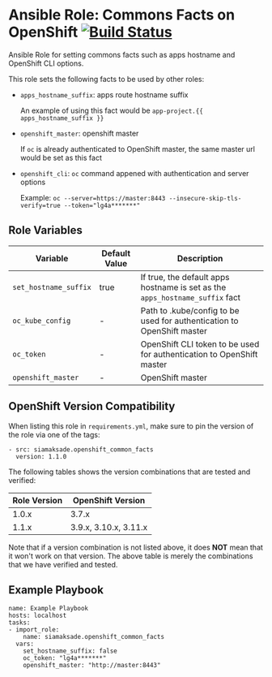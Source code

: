 Ansible Role: Commons Facts on OpenShift
[![Build Status](https://travis-ci.org/siamaksade/ansible-openshift-common-facts.svg?branch=master)](https://travis-ci.org/siamaksade/ansible-openshift-common-facts)
=========

Ansible Role for setting commons facts such as apps hostname and OpenShift CLI options.

This role sets the following facts to be used by other roles:

* `apps_hostname_suffix`: apps route hostname suffix

  An example of using this fact would be `app-project.{{ apps_hostname_suffix }}`

* `openshift_master`: openshift master

  If `oc` is already authenticated to OpenShift master, the same master url would be set as this fact

* `openshift_cli`: `oc` command appened with authentication and server options 

  Example: `oc --server=https://master:8443 --insecure-skip-tls-verify=true --token="lg4a*******"`


Role Variables
------------

| Variable             | Default Value | Description   |
|----------------------|---------------|---------------|
|`set_hostname_suffix` | true          | If true, the default apps hostname is set as the `apps_hostname_suffix` fact |
|`oc_kube_config`      | -             | Path to .kube/config to be used for authentication to OpenShift master |
|`oc_token`            | -             | OpenShift CLI token to be used for authentication to OpenShift master |
|`openshift_master`    | -             | OpenShift master |


OpenShift Version Compatibility
------------
When listing this role in `requirements.yml`, make sure to pin the version of the role via one of the tags:

```
- src: siamaksade.openshift_common_facts
  version: 1.1.0
```  

The following tables shows the version combinations that are tested and verified:

| Role Version      | OpenShift Version |
|-------------------|-------------------|
| 1.0.x   | 3.7.x   |
| 1.1.x   | 3.9.x, 3.10.x, 3.11.x |

Note that if a version combination is not listed above, it does **NOT** mean that it won't work on that 
version. The above table is merely the combinations that we have verified and tested.


Example Playbook
------------

```
name: Example Playbook
hosts: localhost
tasks:
- import_role:
    name: siamaksade.openshift_common_facts
  vars:
    set_hostname_suffix: false
    oc_token: "lg4a*******"
    openshift_master: "http://master:8443"
```
